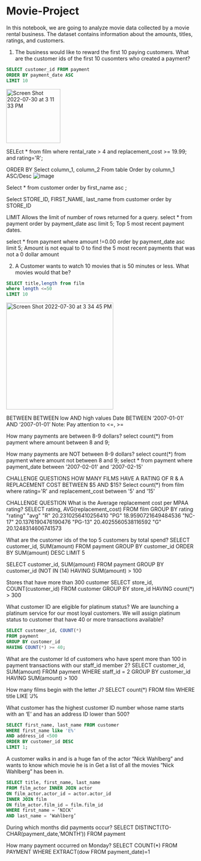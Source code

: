 # Movie-Project

In this notebook, we are going to analyze movie data collected by a movie rental business. The dataset contains information about the amounts, titles, ratings, and customers. 

1. The business would like to reward the first 10 paying customers. What are the customer ids of the first 10 cusomters who created a payment? 
```sql -- Add 3 backticks followed by sql
SELECT customer_id FROM payment
ORDER BY payment_date ASC
LIMIT 10
``` 
<img width="144" alt="Screen Shot 2022-07-30 at 3 11 33 PM" src="https://user-images.githubusercontent.com/110305874/182001873-9c2e4aa9-d46e-4a65-9485-15b1997962fe.png">


SELEct * from film
where rental_rate > 4 and replacement_cost >= 19.99;
and rating='R';

ORDER BY
Select column_1, column_2
From table
Order by column_1 ASC/Desc
![image](https://user-images.githubusercontent.com/110305874/181995855-0dfe65e5-4552-4ddd-afec-4a1d17cfade3.png)

Select * from customer
order by first_name asc ;

Select STORE_ID, FIRST_NAME, last_name from customer
order by STORE_ID

LIMIT
Allows the limit of number of rows returned for a query. 
select * from payment 
order by payment_date asc
limit 5;
Top 5 most recent payment dates. 

select * from payment 
where amount !=0.00
order by payment_date asc
limit 5;
Amount is not equal to 0 to find the 5 most recent payments that was not a 0 dollar amount

2. A Customer wants to watch 10 movies that is 50 minutes or less. What movies would that be? 
```sql -- Add 3 backticks followed by sql
SELECT title,length from film
where length <=50
LIMIT 10
```
<img width="285" alt="Screen Shot 2022-07-30 at 3 34 45 PM" src="https://user-images.githubusercontent.com/110305874/182002365-9ce75653-7e60-461e-a774-d35f3bca4686.png">

BETWEEN 
BETWEEN low AND high values
Date BETWEEN ‘2007-01-01’ AND ‘2007-01-01’
Note: Pay attention to <=, >=

How many payments are between 8-9 dollars? 
select count(*) from payment
where amount between 8 and 9;

How many payments are NOT between 8-9 dollars? 
select count(*) from payment
where amount not between 8 and 9;
select * from payment
where payment_date between '2007-02-01' and '2007-02-15'

CHALLENGE QUESTIONS
HOW MANY FILMS HAVE A RATING OF R & A REPLACEMENT COST BETWEEN $5 AND $15? 
Select count(*) from film
where rating='R' and replacement_cost between '5' and '15'


CHALLENGE QUESTION
What is the Average replacement cost per MPAA rating? 
SELECT rating, AVG(replacement_cost)
FROM film
GROUP BY rating
"rating"	"avg"
"R"	20.2310256410256410
"PG"	18.9590721649484536
"NC-17"	20.1376190476190476
"PG-13"	20.4025560538116592
"G"	20.1248314606741573

What are the customer ids of the top 5 customers by total spend? 
SELECT customer_id, SUM(amount)
FROM payment
GROUP BY customer_id
ORDER BY SUM(amount) DESC
LIMIT 5





SELECT customer_id, SUM(amount) FROM payment
GROUP BY customer_id   (NOT IN (14)
HAVING SUM(amount) > 100

Stores that have more than 300 customer
SELECT store_id, COUNT(customer_id) FROM customer
GROUP BY store_id
HAVING count(*) > 300

What customer ID are eligible for platinum status? We are launching a platinum service for our most loyal customers. We will assign platinum status to customer that have 40 or more transactions available? 
```sql -- Add 3 backticks followed by sql
SELECT customer_id, COUNT(*) 
FROM payment
GROUP BY customer_id
HAVING COUNT(*) >= 40;
```


What are the customer Id of customers who have spent more than 100 in payment transactions with our staff_id member 2? 
SELECT customer_id, SUM(amount) FROM payment
WHERE staff_id = 2
GROUP BY customer_id
HAVING SUM(amount) > 100



How many films begin with the letter J? 
SELECT count(*) FROM film 
WHERE title LIKE 'J%

What customer has the highest customer ID number whose name starts with an ‘E’ and has an address ID lower than 500? 
```sql -- Add 3 backticks followed by sql
SELECT first_name, last_name FROM customer
WHERE first_name like 'E%'
AND address_id <500
ORDER BY customer_id DESC
LIMIT 1;
```


A customer walks in and is a huge fan of the actor “Nick Wahlberg” and wants to know which movie he is in 
Get a list of all the movies “Nick Wahlberg” has been in. 
```sql -- Add 3 backticks followed by sql
SELECT title, first_name, last_name
FROM film_actor INNER JOIN actor
ON film_actor.actor_id = actor.actor_id
INNER JOIN film
ON film_actor.film_id = film.film_id
WHERE first_name = ‘NICK’
AND last_name = ‘Wahlberg’
```
During which months did payments occur? 
SELECT DISTINCT(TO-CHAR(payment_date,’MONTH’))
FROM payment

How many payment occurred on Monday? 
SELECT COUNT(*) 
FROM PAYMENT 
WHERE EXTRACT(dow FROM payment_date)=1

